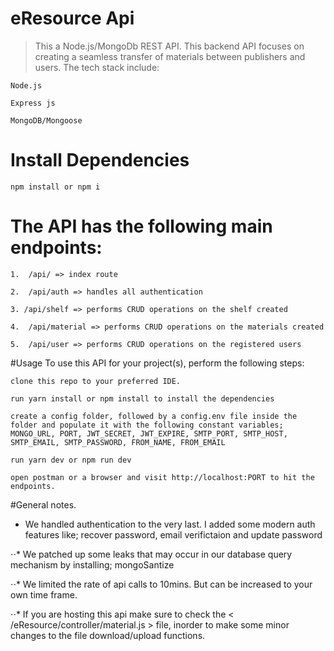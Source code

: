 # eResource Api
>This a Node.js/MongoDb REST API. This backend API focuses on creating a seamless transfer of materials
between publishers and users. The tech stack include:
    
    Node.js

    Express js

    MongoDB/Mongoose

# Install Dependencies

    npm install or npm i


# The API has the following main endpoints:

    1.  /api/ => index route

    2.  /api/auth => handles all authentication

    3. /api/shelf => performs CRUD operations on the shelf created 

    4.  /api/material => performs CRUD operations on the materials created
    
    5.  /api/user => performs CRUD operations on the registered users
    
 #Usage
    To use this API for your project(s), perform the following steps:

    clone this repo to your preferred IDE.

    run yarn install or npm install to install the dependencies

    create a config folder, followed by a config.env file inside the folder and populate it with the following constant variables;
    MONGO_URL, PORT, JWT_SECRET, JWT_EXPIRE, SMTP_PORT, SMTP_HOST, SMTP_EMAIL, SMTP_PASSWORD, FROM_NAME, FROM_EMAIL

    run yarn dev or npm run dev 

    open postman or a browser and visit http://localhost:PORT to hit the endpoints. 

#General notes.

* We handled authentication to the very last. I added some modern auth features like;
    recover password, email verifictaion and update password 

⋅⋅* We patched up some leaks that may occur in our database query mechanism by installing; mongoSantize

⋅⋅* We limited the rate of api calls to 10mins. But can be increased to your own time frame.

⋅⋅* If you are hosting this api make sure to check the < /eResource/controller/material.js > file, inorder to 
    make some minor changes to the file download/upload functions.



 
 


